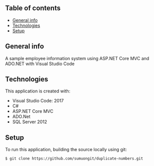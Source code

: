 ## Table of contents
* [General info](#general-info)
* [Technologies](#technologies)
* [Setup](#setup)

## General info
A sample employee information system using ASP.NET Core MVC and ADO.NET with Visual Studio Code
	
## Technologies
This application is created with:
* Visual Studio Code: 2017
* C# 
* ASP.NET Core MVC
* ADO.Net
* SQL Server 2012
	
## Setup
To run this application, building the source locally using git:

```
$ git clone https://github.com/sumuongit/duplicate-numbers.git

```
